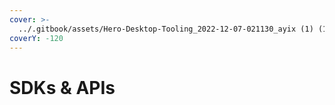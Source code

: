 ```yaml
---
cover: >-
  ../.gitbook/assets/Hero-Desktop-Tooling_2022-12-07-021130_ayix (1) (1) (1) (1) (2).webp
coverY: -120
---
```


# SDKs & APIs


